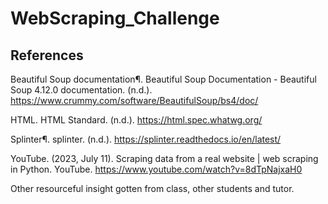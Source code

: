 # WebScraping_Challenge
## References

Beautiful Soup documentation¶. Beautiful Soup Documentation - Beautiful Soup 4.12.0 documentation. (n.d.). https://www.crummy.com/software/BeautifulSoup/bs4/doc/ 

HTML. HTML Standard. (n.d.). https://html.spec.whatwg.org/ 

Splinter¶. splinter. (n.d.). https://splinter.readthedocs.io/en/latest/ 

YouTube. (2023, July 11). Scraping data from a real website | web scraping in Python. YouTube. https://www.youtube.com/watch?v=8dTpNajxaH0 

Other resourceful insight gotten from class, other students and tutor. 
